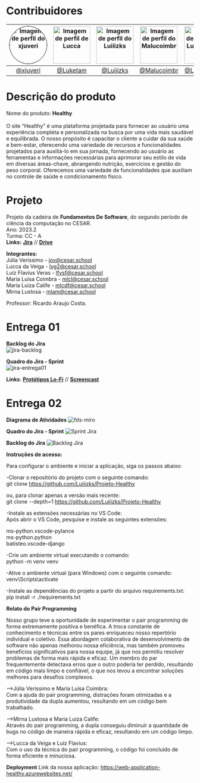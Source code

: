 # Contribuidores

| <img src="https://github.com/xjuveri.png" alt="Imagem de perfil do xjuveri" style="border-radius: 50%; border: 1px solid #000; width: 100px; height: 100px;"> | <img src="https://github.com/Luketam.png" alt="Imagem de perfil de Lucca" width="100" height="100"> | <img src="https://github.com/Luiiizks.png" alt="Imagem de perfil do Luiiizks" width="100" height="100"> | <img src="https://github.com/Malucoimbr.png" alt="Imagem de perfil do Malucoimbr" width="100" height="100"> | <img src="https://github.com/LuizaCalife.png" alt="Imagem de perfil do LuizaCalife" width="100" height="100"> | <img src="https://github.com/mihlamonteiro.png" alt="Imagem de perfil do mihlamonteiro" width="100" height="100"> |
| :----------------------------------------------------------------------------------------------------: | :----------------------------------------------------------------------------------------------------: | :----------------------------------------------------------------------------------------------------: | :----------------------------------------------------------------------------------------------------: | :----------------------------------------------------------------------------------------------------: | :----------------------------------------------------------------------------------------------------: |
| [@xjuveri](https://github.com/xjuveri)                                                              | [@Luketam](https://github.com/Luketam)                                                              | [@Luiiizks](https://github.com/Luiiizks)                                                              | [@Malucoimbr](https://github.com/Malucoimbr)                                                              | [@LuizaCalife](https://github.com/LuizaCalife)                                                              | [@mihlamonteiro](https://github.com/mihlamonteiro)                                                              |

# Descrição do produto
Nome do produto: **Healthy** <br/> <br/>
O site “Healthy” é uma plataforma projetada para fornecer ao usuário uma experiência completa e personalizada na busca por uma vida mais saudável e equilibrada. O nosso propósito é capacitar o cliente a cuidar da sua saúde e bem-estar, oferecendo uma variedade de recursos e funcionalidades projetados para auxiliá-lo em sua jornada, fornecendo ao usuário as ferramentas e informações necessárias para aprimorar seu estilo de vida em diversas áreas-chave, abrangendo nutrição, exercícios e gestão do peso corporal. Oferecemos uma variedade de funcionalidades que auxiliam no controle de saúde e condicionamento físico.

# Projeto
Projeto da cadeira de **Fundamentos De Software**, do segundo período de ciência da computação no CESAR. <br/>
Ano: 2023.2 <br/>
Turma: CC - A <br/>
**Links:**
[**Jira**](https://fds-cesar.atlassian.net/jira/software/projects/HEAL/boards/2) // [**Drive**](https://drive.google.com/drive/folders/1iBCM2QprI1FWM4f6AfQXnx1gVc7KUZbJ) <br/>


**Integrantes:** <br/>
Júlia Veríssimo - jov@cesar.school <br/>
Lucca da Veiga - lvg2@cesar.school <br/>
Luiz Flavius Veras - lfvsf@cesar.school <br/>
Maria Luisa Coimbra - mlcl@cesar.school <br/>
Maria Luiza Calife - mlcdf@cesar.school <br/>
Mirna Lustosa - mlam@cesar.school <br/>
  
Professor: Ricardo Araujo Costa.

# Entrega 01

**Backlog do Jira**
 <br/>
![jira-backlog](https://github.com/Luiiizks/Projeto-FDS/assets/98840187/f66b07f9-a9d1-4651-bf0f-ab73c68d3987)

**Quadro do Jira - Sprint**
 <br/>
![jira-entrega01](https://github.com/Luiiizks/Projeto-FDS/assets/98840187/7d141114-464e-4c22-8c7e-65c709dad1e7)
 <br/>

**Links**:
[**Protótipos Lo-Fi**](https://www.figma.com/file/PIuWUbePnvkrIQYNdAbEzt/fds?type=design&node-id=0-1&mode=design&t=abkDhZbpuhEPAxAU-0) //
[**Screencast**](https://drive.google.com/file/d/1jpGMLBfzb3DUeeEWV57G-Mo9xKpQb0GF/view?usp=drive_link) <br/>


# Entrega 02

**Diagrama de Atividades**
![fds-miro](https://github.com/Luiiizks/Projeto-Healthy/assets/92593605/75cecd46-4edd-4cd7-ac51-f8bca96aaa79)

**Quadro do Jira - Sprint**
![Sprint Jira](https://github.com/Luiiizks/Projeto-Healthy/assets/92593605/01b1be9a-55a0-462f-8c66-c846fc7732f2)

**Backlog do Jira**
![Backlog Jira](https://github.com/Luiiizks/Projeto-Healthy/assets/92593605/465ee691-a469-43a1-a60e-87a1c6890fde)

**Instruções de acesso:**

Para configurar o ambiente e iniciar a aplicação, siga os passos abaixo:<br/>

-Clonar o repositório do projeto com o seguinte comando:<br/>
git clone https://github.com/Luiiizks/Projeto-Healthy

ou, para clonar apenas a versão mais recente:<br/>
git clone --depth=1 https://github.com/Luiiizks/Projeto-Healthy

-Instale as extensões necessárias no VS Code:<br/>
Após abrir o VS Code, pesquise e instale as seguintes extensões:<br/>

ms-python.vscode-pylance<br/>
ms-python.python<br/>
batisteo.vscode-django<br/>

-Crie um ambiente virtual executando o comando:<br/>
python -m venv venv

-Ative o ambiente virtual (para Windows) com o seguinte comando:<br/>
venv\Scripts\activate

-Instale as dependências do projeto a partir do arquivo requirements.txt:<br/>
pip install -r ./requirements.txt

**Relato do Pair Programming**

Nosso grupo teve a oportunidade de experimentar o pair programming de forma extremamente positiva e benéfica. A troca constante de conhecimento e técnicas entre os pares enriqueceu nosso repertório individual e coletivo. Essa abordagem colaborativa de desenvolvimento de software não apenas melhorou nossa eficiência, mas também promoveu benefícios significativos para nossa equipe, já que nos permitiu resolver problemas de forma mais rápida e eficaz. Um membro do par frequentemente detectava erros que o outro poderia ter perdido, resultando em código mais limpo e confiável, o que nos levou a encontrar soluções melhores para desafios complexos. <br/>

-->Júlia Veríssimo e Maria Luísa Coimbra:<br/>
Com a ajuda do pair programming, distrações foram otimizadas e a produtividade da dupla aumentou, resultando em um código bem trabalhado. <br/>

-->Mirna Lustosa e Maria Luiza Calife:<br/>
Através do pair programming, a dupla conseguiu diminuir a quantidade de bugs no código de maneira rápida e eficaz, resultando em um código limpo. <br/>

-->Lucca da Veiga e Luiz Flavius:<br/>
Com o uso da técnica do pair programming, o código foi concluído de forma eficiente e minuciosa. <br/>

**Deployment**
Link da nossa aplicação: https://web-application-healthy.azurewebsites.net/

